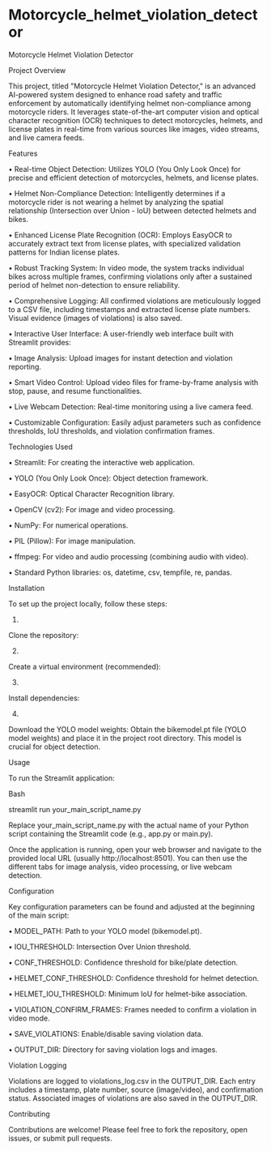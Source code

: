 # Motorcycle_helmet_violation_detector
Motorcycle Helmet Violation Detector

Project Overview

This project, titled "Motorcycle Helmet Violation Detector," is an advanced AI-powered system designed to enhance road safety and traffic enforcement by automatically identifying helmet non-compliance among motorcycle riders. It leverages state-of-the-art computer vision and optical character recognition (OCR) techniques to detect motorcycles, helmets, and license plates in real-time from various sources like images, video streams, and live camera feeds.

Features

•
Real-time Object Detection: Utilizes YOLO (You Only Look Once) for precise and efficient detection of motorcycles, helmets, and license plates.

•
Helmet Non-Compliance Detection: Intelligently determines if a motorcycle rider is not wearing a helmet by analyzing the spatial relationship (Intersection over Union - IoU) between detected helmets and bikes.

•
Enhanced License Plate Recognition (OCR): Employs EasyOCR to accurately extract text from license plates, with specialized validation patterns for Indian license plates.

•
Robust Tracking System: In video mode, the system tracks individual bikes across multiple frames, confirming violations only after a sustained period of helmet non-detection to ensure reliability.

•
Comprehensive Logging: All confirmed violations are meticulously logged to a CSV file, including timestamps and extracted license plate numbers. Visual evidence (images of violations) is also saved.

•
Interactive User Interface: A user-friendly web interface built with Streamlit provides:

•
Image Analysis: Upload images for instant detection and violation reporting.

•
Smart Video Control: Upload video files for frame-by-frame analysis with stop, pause, and resume functionalities.

•
Live Webcam Detection: Real-time monitoring using a live camera feed.



•
Customizable Configuration: Easily adjust parameters such as confidence thresholds, IoU thresholds, and violation confirmation frames.

Technologies Used

•
Streamlit: For creating the interactive web application.

•
YOLO (You Only Look Once): Object detection framework.

•
EasyOCR: Optical Character Recognition library.

•
OpenCV (cv2): For image and video processing.

•
NumPy: For numerical operations.

•
PIL (Pillow): For image manipulation.

•
ffmpeg: For video and audio processing (combining audio with video).

•
Standard Python libraries: os, datetime, csv, tempfile, re, pandas.

Installation

To set up the project locally, follow these steps:

1.
Clone the repository:

2.
Create a virtual environment (recommended):

3.
Install dependencies:

4.
Download the YOLO model weights:
Obtain the bikemodel.pt file (YOLO model weights) and place it in the project root directory. This model is crucial for object detection.

Usage

To run the Streamlit application:

Bash


streamlit run your_main_script_name.py


Replace your_main_script_name.py with the actual name of your Python script containing the Streamlit code (e.g., app.py or main.py).

Once the application is running, open your web browser and navigate to the provided local URL (usually http://localhost:8501). You can then use the different tabs for image analysis, video processing, or live webcam detection.

Configuration

Key configuration parameters can be found and adjusted at the beginning of the main script:

•
MODEL_PATH: Path to your YOLO model (bikemodel.pt).

•
IOU_THRESHOLD: Intersection Over Union threshold.

•
CONF_THRESHOLD: Confidence threshold for bike/plate detection.

•
HELMET_CONF_THRESHOLD: Confidence threshold for helmet detection.

•
HELMET_IOU_THRESHOLD: Minimum IoU for helmet-bike association.

•
VIOLATION_CONFIRM_FRAMES: Frames needed to confirm a violation in video mode.

•
SAVE_VIOLATIONS: Enable/disable saving violation data.

•
OUTPUT_DIR: Directory for saving violation logs and images.

Violation Logging

Violations are logged to violations_log.csv in the OUTPUT_DIR. Each entry includes a timestamp, plate number, source (image/video), and confirmation status. Associated images of violations are also saved in the OUTPUT_DIR.

Contributing

Contributions are welcome! Please feel free to fork the repository, open issues, or submit pull requests.
